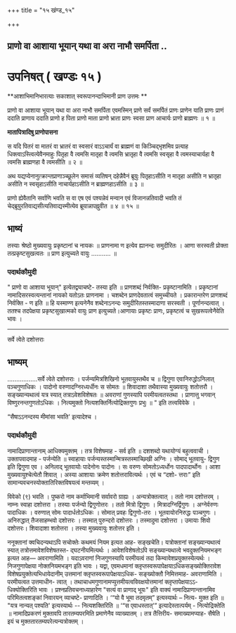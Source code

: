 +++
title = "१५ खंण्ड_१५"

+++


## प्राणो वा आशाया भूयान् यथा वा अरा नाभौ समर्पिता ..

# **उपनिषत् ( खण्डः १५ )**

**आशाभिमानिभारत्याः सकाशात् स्वरूपानन्दाभिमानी प्राण उत्तमः **

प्राणो वा आशाया भूयान् यथा वा अरा नाभौ समर्पिता एवमस्मिन् प्राणे सर्वं समर्पितं प्राणः प्राणेन याति प्राणः प्राणं ददाति प्राणाय ददाति प्राणो ह पिता प्राणो माता प्राणो भ्राता प्राणः स्वसा प्राण आचार्यः प्राणो ब्राह्मणः ॥ १ ॥

**मातापित्रादिषु प्राणोपासना**

स यदि पितरं वा मातरं वा भ्रातरं वा स्वसारं वाऽऽचार्यं वा ब्राह्मणं वा किञ्चिद्भृशमिव प्रत्याह धिक्त्वाऽस्त्वित्येवैनमाहुः पितृहा वै त्वमसि मातृहा वै त्वमसि भ्रातृहा वै त्वमसि स्वसृहा वै त्वमस्याचार्यहा वै त्वमसि ब्राह्मणहा वै त्वमसीति ॥ २ ॥

अथ यद्यप्येनानुत्क्रान्तप्राणाञ्च्छूलेन समासं व्यतिषन् दहेन्नैवैनं ब्रूयुः पितृहाऽसीति न मातृहा असीति न भ्रातृहा असीति न स्वसृहाऽसीति नाचार्यहाऽसीति न ब्राह्मणहाऽसीति ॥ ३ ॥

प्राणो ह्येवैतानि सर्वाणि भवति स वा एष एवं पश्यन्नेवं मन्वान एवं विजानन्नतिवादी भवति तं चेद्ब्रूयुरतिवाद्यसीत्यतिवाद्यस्मीत्येव ब्रूयान्नापह्नुवीत ॥ ४ ॥ १५ ॥

## **भाष्यं**

तस्याः श्रेष्ठो मुख्यवायुः प्रकृष्टानां च नायकः ॥ प्राणनामा ण इत्येव ह्यानन्दः समुदीरितः । आणा सरस्वती प्रोक्ता तत्प्रकृष्टसुखत्वतः ॥ प्राण इत्युच्यते वायुः ……….. ॥

### पदार्थकौमुदी

" प्राणो वा आशाया भूयान्" इत्येतद्व्याचष्टे- तस्या इति ॥ प्राणशब्दं निर्वक्ति- प्रकृष्टानामिति । प्रकृष्टानां नामादिसरस्वत्यन्तानां नायको यतोऽतः प्राणनामा । चशब्देन प्राणदेवतात्वं समुच्चीयते । प्रकारान्तरेण प्राणशब्दं निर्वक्ति - ण इति ॥ हि यस्माण्ण इत्यनेनैव शब्देनाऽनन्दः समुदीरितस्तस्मादाणा सरस्वती । पूर्णानन्दत्वात् । ततश्च तदपेक्षया प्रकृष्टसुखात्मको वायुः प्राण इत्युच्यते।आणायाः प्रकृष्टः प्राणः, प्रकृष्टत्वं च सुखरूपत्वेनैवेति भावः ।

------------------------------------------------------------------------

सर्वे त्वेते दशोत्तराः

## **भाष्यम्**

.................सर्वे त्वेते दशोत्तराः । पर्जन्यमित्रशिखिनो भूतवायुस्तथैव च ॥ द्विगुणा एवानिरुद्धोऽनिलात् पञ्चगुणाधिकः । पादोनो वरुणादग्निरध्यर्धीनः स सोमतः ॥ शिवादाशा तथैवास्या मुख्यवायुः शतोत्तरौ । सङ्ख्यान्यथात्वं यत्र स्यात् तत्राऽवेशविशेषतः ॥ अवराणां गुणस्यापि परमीयत्वतस्तथा । प्राणात्तु भगवान् विष्णुरनन्तगुणतोऽधिकः । नित्यमुक्तो नित्यशक्तिर्नित्योद्रिक्तगुणः प्रभुः ॥ " इति तत्त्वविवेके ।

“सैषाऽऽनन्दस्य मीमांसा भवति' इत्यादेश्च ।

### पदार्थकौमुदी

नामादिप्राणान्तानाम् आधिक्यमुक्तम् । तत्र विशेषमाह - सर्व इति ॥ दशशब्दो यथायोग्यं बहुत्ववाची । उक्तापवादमाह - पर्जन्येति ॥ स्वाहायाः पर्जन्यस्तस्मान्मित्रस्तस्माच्छिखी अग्निः । सोमाद् भूतवायु- द्विगुण इति द्विगुणा एव । अनिलाद् भूतवायोः पादेनोनः पादोनः । सः वरुणः सोमतोऽध्यर्धोनः पादपादार्थोनः । आशा मुख्यवायुश्चेत्येतौ शिवात् । अस्या आशायाः क्रमेण शतोत्तरावित्यर्थः । एवं च “दशो- त्तराः” इति सामान्यवचनस्योक्तातिरिक्तविषयत्वं मन्तव्यम् ।

विवेको (९) भवति । पुष्करो नाम कर्माभिमानी सर्वावरो ग्राह्यः । अन्यत्रोक्तत्वात् । ततो नाम दशोत्तरम् । नाम्नः स्वाहा दशोत्तरा । तस्याः पर्जन्यो द्विगुणोत्तरः । ततो मित्रो द्विगुणः । मित्रादग्निर्द्विगुणः । अग्नेर्वरुणः पादाधिकः । वरुणात् सोमः पादार्धतोऽधिकः । सोमात् प्रवहः द्विगुणो-तरः । भूतवायोरनिरुद्धः पञ्चगुणः । अनिरुद्धात् तैजसाहम्भवो दशोत्तरः । तस्मात् पुरुन्दरो दशोत्तरः । तस्मादुमा दशोत्तरा । उमायाः शिवो दशोत्तरः। शिवादाशा शतोत्तरा । तस्या मुख्यवायुः शतोत्तर इति ।

ननूक्तानां क्वचिदन्यथाऽपि सचोक्तेः कथमयं नियम इत्यत आह- सङ्खचेति। यत्रोक्तानां सङ्ख्यान्यथात्वं स्यात् तत्रोत्तमावेशविशेषतस्त- द्घटनीयमित्यर्थः । आवेशविशेषतोऽपि सङ्ख्यान्यथात्वे भवदुक्तनियमभङ्ग इत्यत आह— अवराणामिति । यदाऽवराणां निजगुणस्यापि परमीयत्वं तदा किम्वावेशप्रयुक्तस्येत्यर्थः । निजगुणापेक्षया नोक्तनियमभङ्ग इति भावः । यद्वा, एवमधमानां क्लृप्तस्वरूपापेक्षयाऽधिकसङ्ख्योक्तिरावेश विशेषप्रयुक्तेत्यभिधायेदानीम् उत्तमानां क्लृप्तस्वरूपापेक्षयाऽधिक- सङ्ख्योक्तौ निमित्तमाह- अवराणामिति । परमीयत्वत उत्तमाधीन- त्वात् । तथाचाधमगुणानामप्युत्तमीयत्वविवक्षयोत्तमानां क्लृप्तापेक्षयाऽऽ- धिक्योक्तिरिति भावः । प्रश्नप्रतिवचनाध्याहारेण "सत्यं वा प्राणाद् भूयः" इति वाक्यं नामादिप्राणान्तानामिव परिमितत्वशङ्कां निवारयन् व्याचष्टे- प्राणादिति । ‘“यो वै भूमा तदमृतम्” इत्यस्यार्थः – नित्य- मुक्त इति ॥ "यत्र नान्यत् पश्यति' इत्यस्यार्थः -- नित्यशक्तिरिति ॥ ‘“स एवाधस्तात्’” इत्यादेस्तात्पर्यम् - नित्योद्रिक्तेति ॥ नामादिप्रकरणं मुक्तावपि तारतम्यपरमिति प्रमाणेनैव व्याख्यातम् । तत्र तैत्तिरीय- समाख्यामप्याह- सैषेति । इयं च मुक्ततारतम्यपरेत्यन्यत्रोक्तम् ।

